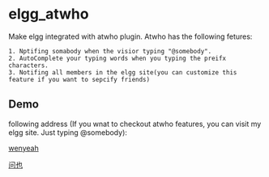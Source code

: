 elgg_atwho
==========
Make elgg integrated with atwho plugin.
Atwho has the following fetures:

    1. Nptifing somabody when the visior typing "@somebody".
    2. AutoComplete your typing words when you typing the preifx characters.
    3. Notifing all members in the elgg site(you can customize this feature if you want to sepcify friends)
    
Demo
----------
following address (If you wnat to checkout atwho features, you can visit my elgg site. Just typing @somebody):

[wenyeah](http://wenyeah.com)

[问也](http://wenyeah.com)
